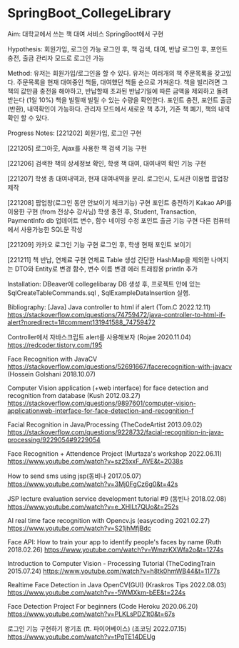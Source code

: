 # SpringBoot_CollegeLibrary

Aim:
대학교에서 쓰는 책 대여 서비스 SpringBoot에서 구현

Hypothesis:
회원가입, 로그인 가능
로그인 후, 책 검색, 대여, 반납
로그인 후, 포인트 충전, 출금
관리자 모드로 로그인 가능


Method:
유저는 회원가입/로그인을 할 수 있다.
유저는 여러개의 책 주문목록을 갖고있다.
주문목록을 현재 대여중인 책들, 대여했던 책들 순으로 가져온다.
책을 빌리려면 그 책의 값만큼 충전을 해야하고, 반납할때 초과된 반납기일에 따른 금액을 제외하고 돌려받는다 (1일 10%)
책을 빌릴때 빌릴 수 있는 수량을 확인한다.
포인트 충전, 포인트 출금(반환), 내역확인이 가능하다.
관리자 모드에서 새로운 책 추가, 기존 책 폐기, 책의 내역 확인 할 수 있다.


Progress Notes:
[221202]
회원가입, 로그인 구현

[221205]
로그아웃, Ajax를 사용한 책 검색 기능 구현

[221206]
검색한 책의 상세정보 확인, 학생 책 대여, 대여내역 확인 기능 구현

[221207]
학생 총 대여내역과, 현재 대여내역을 분리.
로그인시, 도서관 이용법 팝업창 제작

[221208]
팝업창(로그인 동안 안보이기 체크기능) 구현
포인트 충전하기 Kakao API를 이용한 구현 (from 전상수 강사님)
학생 충전 후, Student, Transaction, PaymentInfo db 업데이트
변수, 함수 네이밍 수정
포인트 출금 기능 구현
다른 컴퓨터에서 사용가능한 SQL문 작성

[221209]
카카오 로그인 기능 구현
로그인 후, 학생 현재 포인트 보이기

[221211]
책 반납, 연체료 구현
연체료 Table 생성
간단한 HashMap을 제외한 나머지는 DTO와 Entity로 변경
함수, 변수 이름 변경
에러 트래킹용 println 추가


Installation:
DBeaver에 collegelibaray DB 생성 후, 
프로젝트 안에 있는 SqlCreateTableCommands.sql , SqlExampleDataInsertion 실행.


Bibliography:
[Java]
Java controller to html if alert (Tom.C 2022.12.11)
https://stackoverflow.com/questions/74759472/java-controller-to-html-if-alert?noredirect=1#comment131941588_74759472 

Controller에서 자바스크립트 alert를 사용해보자 (Rojae 2020.11.04)
https://redcoder.tistory.com/195 

Face Recognition with JavaCV
https://stackoverflow.com/questions/52691667/facerecognition-with-javacv (Hossein Golshani 2018.10.07)

Computer Vision application (+web interface) for face detection and recognition from database (Kush 2012.03.27)
https://stackoverflow.com/questions/9897601/computer-vision-applicationweb-interface-for-face-detection-and-recognition-f 

Facial Recognition in Java/Processing (TheCodeArtist 2013.09.02)
https://stackoverflow.com/questions/9228732/facial-recognition-in-java-processing/9229054#9229054 

Face Recognition + Attendence Project (Murtaza's workshop 2022.06.11)
https://www.youtube.com/watch?v=sz25xxF_AVE&t=2038s

How to send sms using jsp(동비나 2017.05.07)
https://www.youtube.com/watch?v=3Mj0FgCz6g0&t=42s 

JSP lecture evaluation service development tutorial #9 (동빈나 2018.02.08)
https://www.youtube.com/watch?v=e_XHILt7QUo&t=252s 

AI real time face recognition with Opencv.js (easycoding 2021.02.27)
https://www.youtube.com/watch?v=S21jhMfjBdc

Face API: How to train your app to identify people's faces by name (Ruth 2018.02.26)
https://www.youtube.com/watch?v=WmzrKXWfa2o&t=1274s

Introduction to Computer Vision - Processing Tutorial (TheCodingTrain 2015.07.24)
https://www.youtube.com/watch?v=h8tk0hmWB44&t=1177s

Realtime Face Detection in Java OpenCV(GUI) (Kraskros Tips 2022.08.03)
https://www.youtube.com/watch?v=-5WMXkm-bEE&t=224s

Face Detection Project For beginners (Code Heroku 2020.06.20)
https://www.youtube.com/watch?v=PLKLsPDZ1t0&t=67s

로그인 기능 구현하기 왕기초 (ft. 파이어베이스) (조코딩 2022.07.15)
https://www.youtube.com/watch?v=tPqTE14DEUg
